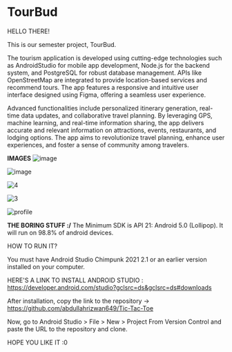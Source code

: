 # TourBud

HELLO THERE!

This is our semester project, TourBud.

The tourism application is developed using cutting-edge technologies such as AndroidStudio for mobile app development, Node.js for the backend system, and PostgreSQL for robust database management. 
APIs like OpenStreetMap are integrated to provide location-based services and recommend tours. The app features a responsive and intuitive user interface designed using Figma, offering a seamless user experience.

Advanced functionalities include personalized itinerary generation, real-time data updates, and collaborative travel planning. 
By leveraging GPS, machine learning, and real-time information sharing, the app delivers accurate and relevant information on attractions, events, restaurants, and lodging options. 
The app aims to revolutionize travel planning, enhance user experiences, and foster a sense of community among travelers.

**IMAGES**
![image](https://github.com/abdullahrizwan649/TourBud/assets/100567651/e55cb466-26d9-440f-acdc-d2c9bab764e5)

![image](https://github.com/abdullahrizwan649/TourBud/assets/100567651/15c9149f-3305-407c-92ca-2db1f7105f60)

![4](https://github.com/abdullahrizwan649/TourBud/assets/100567651/b0e8c9e1-01ed-4dbb-bbec-02eed389a59e)

![3](https://github.com/abdullahrizwan649/TourBud/assets/100567651/236dd761-ac39-4602-9f26-14fd1c4173ec)

![profile](https://github.com/abdullahrizwan649/TourBud/assets/100567651/6009f437-7fbc-4022-9768-bc78c370fe08)


**THE BORING STUFF :/**
The Minimum SDK is API 21: Android 5.0 (Lollipop). It will run on 98.8% of android devices.


HOW TO RUN IT?

You must have Android Studio Chimpunk 2021 2.1 or an earlier version installed on your computer.

HERE'S A LINK TO INSTALL ANDROID STUDIO : https://developer.android.com/studio?gclsrc=ds&gclsrc=ds#downloads

After installation, copy the link to the repository -> https://github.com/abdullahrizwan649/Tic-Tac-Toe

Now, go to Android Studio > File > New > Project From Version Control and paste the URL to the repository and clone.

HOPE YOU LIKE IT :0
